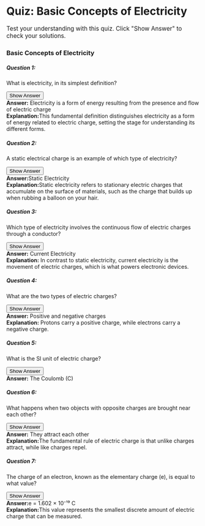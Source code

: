 # Quiz: Basic Concepts of Electricity 

<p style="font-size: 1.1em; margin-bottom: 25px;">Test your understanding with this quiz. Click "Show Answer" to check your solutions.</p>

<div class="quiz-box">
    <h3>Basic Concepts of Electricity</h3>
    <div class="quiz-question">
    <h5>Question 1:</h5>
    <p>What is electricity, in its simplest definition?</p>
    <button class="show-answer-btn" onclick="toggleAnswer(this)">Show Answer</button>
    <div class="quiz-answer">
        <strong>Answer:</strong> Electricity is a form of energy resulting from the presence and flow of electric charge<br>
        <strong>Explanation:</strong>This fundamental definition distinguishes electricity as a form of energy related to electric charge, setting the stage for understanding its different forms.
    </div>
</div>
                        
<div class="quiz-question">
    <h5>Question 2:</h5>
    <p>A static electrical charge is an example of which type of electricity?</p>
    <button class="show-answer-btn" onclick="toggleAnswer(this)">Show Answer</button>
    <div class="quiz-answer">
        <strong>Answer:</strong>Static Electricity<br>
        <strong>Explanation:</strong>Static electricity refers to stationary electric charges that accumulate on the surface of materials, such as the charge that builds up when rubbing a balloon on your hair.
    </div>
</div>
                        
<div class="quiz-question">
                            <h5>Question 3:</h5>
                            <p>Which type of electricity involves the continuous flow of electric charges through a conductor?</p>
                            <button class="show-answer-btn" onclick="toggleAnswer(this)">Show Answer</button>
                            <div class="quiz-answer">
                                <strong>Answer:</strong> Current Electricity<br>
                                <strong>Explanation:</strong> In contrast to static electricity, current electricity is the movement of electric charges, which is what powers electronic devices.
    </div>
</div>
                        
<div class="quiz-question">
                            <h5>Question 4:</h5>
                            <p>What are the two types of electric charges?</p>
                            <button class="show-answer-btn" onclick="toggleAnswer(this)">Show Answer</button>
                            <div class="quiz-answer">
                                <strong>Answer:</strong> Positive and negative charges<br>
                                <strong>Explanation:</strong> Protons carry a positive charge, while electrons carry a negative charge.
    </div>
</div>
                        
<div class="quiz-question">
                            <h5>Question 5:</h5>
                            <p>What is the SI unit of electric charge?</p>
                            <button class="show-answer-btn" onclick="toggleAnswer(this)">Show Answer</button>
                            <div class="quiz-answer">
                                <strong>Answer:</strong> The Coulomb (C)<br>
    </div>
</div>
                        
<div class="quiz-question">
                            <h5>Question 6:</h5>
                            <p>What happens when two objects with opposite charges are brought near each other?</p>
                            <button class="show-answer-btn" onclick="toggleAnswer(this)">Show Answer</button>
                            <div class="quiz-answer">
                                <strong>Answer:</strong> They attract each other<br>
                                <strong>Explanation:</strong>The fundamental rule of electric charge is that unlike charges attract, while like charges repel.
    </div>
</div>

<div class="quiz-question">
    <h5>Question 7:</h5>
    <p>The charge of an electron, known as the elementary charge (e), is equal to what value?</p>
    <button class="show-answer-btn" onclick="toggleAnswer(this)">Show Answer</button>
    <div class="quiz-answer">
        <strong>Answer:</strong>e = 1.602 × 10⁻¹⁹ C<br>
        <strong>Explanation:</strong>This value represents the smallest discrete amount of electric charge that can be measured.
    </div>
</div>